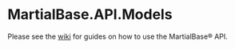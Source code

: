 # MartialBase.API.Models
Please see the [wiki](https://github.com/ataraxia89/MartialBase-DTOs/wiki) for guides on how to use the MartialBase® API.
